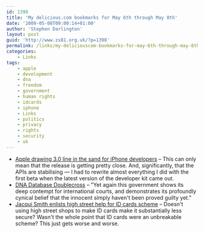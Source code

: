 ```yaml
---
id: 1398
title: 'My delicious.com bookmarks for May 6th through May 8th'
date: '2009-05-08T09:00:14+01:00'
author: 'Stephen Darlington'
layout: post
guid: 'http://www.zx81.org.uk/?p=1398'
permalink: /links/my-deliciouscom-bookmarks-for-may-6th-through-may-8th.html
categories:
    - Links
tags:
    - apple
    - development
    - dna
    - freedom
    - government
    - human rights
    - idcards
    - iphone
    - Links
    - politics
    - privacy
    - rights
    - security
    - uk
---
```


- [Apple drawing 3.0 line in the sand for iPhone developers](http://arstechnica.com/apple/news/2009/05/apple-drawing-30-line-in-the-sand-for-iphone-developers.ars) – This can only mean that the release is getting pretty close. And, significantly, that the APIs are stabilising — I had to rewrite almost everything I did with the first beta when the latest version of the developer kit came out.
- [DNA Database Doublecross](http://opendotdotdot.blogspot.com/2009/05/dna-database-doublecross.html) – "Yet again this government shows its deep contempt for international courts, and demonstrates its profoundly cynical belief that the innocent simply haven't been proved guilty yet."
- [Jacqui Smith enlists high street help for ID cards scheme](http://www.guardian.co.uk/politics/2009/may/06/jacqui-smith-identity-cards) – Doesn't using high street shops to make ID cards make it substantially less secure? Wasn't the whole point that ID cards were an unbreakable scheme? This just gets worse and worse.